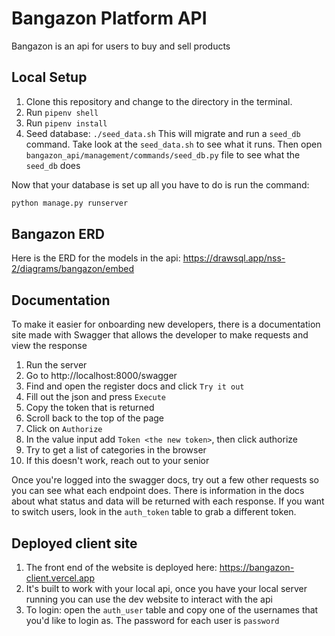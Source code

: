 # Bangazon Platform API

Bangazon is an api for users to buy and sell products

## Local Setup

1. Clone this repository and change to the directory in the terminal.
1. Run `pipenv shell`
1. Run `pipenv install`
1. Seed database: `./seed_data.sh` This will migrate and run a `seed_db` command. Take look at the `seed_data.sh` to see what it runs. Then open `bangazon_api/management/commands/seed_db.py` file to see what the `seed_db` does

Now that your database is set up all you have to do is run the command:

```sh
python manage.py runserver
```

## Bangazon ERD

Here is the ERD for the models in the api: https://drawsql.app/nss-2/diagrams/bangazon/embed

## Documentation

To make it easier for onboarding new developers, there is a documentation site made with Swagger that allows the developer to make requests and view the response
1. Run the server
1. Go to http://localhost:8000/swagger
2. Find and open the register docs and click `Try it out`
3. Fill out the json and press `Execute`
4. Copy the token that is returned
5. Scroll back to the top of the page
6. Click on `Authorize`
7. In the value input add `Token <the new token>`, then click authorize
8. Try to get a list of categories in the browser
9. If this doesn't work, reach out to your senior

Once you're logged into the swagger docs, try out a few other requests so you can see what each endpoint does. There is information in the docs about what status and data will be returned with each response. If you want to switch users, look in the `auth_token` table to grab a different token.


## Deployed client site
1. The front end of the website is deployed here: https://bangazon-client.vercel.app
2. It's built to work with your local api, once you have your local server running you can use the dev website to interact with the api
3. To login: open the `auth_user` table and copy one of the usernames that you'd like to login as. The password for each user is `password`
